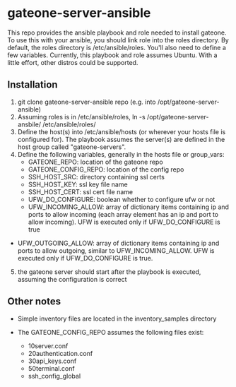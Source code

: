 # gateone-server-ansible
This repo provides the ansible playbook and role needed to install gateone.  To use this with your ansible, you should link role into the roles directory.  By default, the roles directory is /etc/ansible/roles. You'll also need to define a few variables. Currently, this playbook and role assumes Ubuntu. With a little effort, other distros could be supported.

## Installation

1. git clone gateone-server-ansible repo (e.g. into /opt/gateone-server-ansible)
2. Assuming roles is in /etc/ansible/roles, ln -s /opt/gateone-server-ansbile/ /etc/ansible/roles/
3. Define the host(s) into /etc/ansible/hosts (or wherever your hosts file is configured for).  The playbook assumes the server(s) are defined in the host group called "gateone-servers".
4. Define the following variables, generally in the hosts file or group_vars:
   * GATEONE_REPO: location of the gateone repo
   * GATEONE_CONFIG_REPO: location of the config repo
   * SSH_HOST_SRC: directory containing ssl certs
   * SSH_HOST_KEY: ssl key file name
   * SSH_HOST_CERT: ssl cert file name
   * UFW_DO_CONFIGURE: boolean whether to configure ufw or not
   * UFW_INCOMING_ALLOW: array of dictionary items containing ip and ports to allow incoming (each array element has an ip and port to allow incoming). UFW is executed only if UFW_DO_CONFIGURE is true
* UFW_OUTGOING_ALLOW: array of dictionary items containing ip and ports to allow outgoing, similar to UFW_INCOMING_ALLOW. UFW is executed only if UFW_DO_CONFIGURE is true.
5. the gateone server should start after the playbook is executed, assuming the configuration is correct

## Other notes

* Simple inventory files are located in the inventory_samples directory

* The GATEONE_CONFIG_REPO assumes the following files exist:
  * 10server.conf
  * 20authentication.conf
  * 30api_keys.conf
  * 50terminal.conf
  * ssh_config_global


